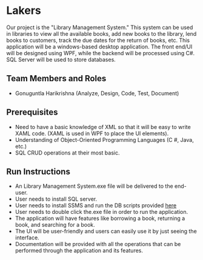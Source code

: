 # Lakers

Our project is the "Library Management System." This system can be used in libraries to view all the available books, add new books to the library, lend books to customers, track the due dates for the return of books, etc. This application will be a windows-based desktop application. The front end/UI will be designed using WPF, while the backend will be processed using C#. SQL Server will be used to store databases.

## Team Members and Roles

* Gonuguntla Harikrishna (Analyze, Design, Code, Test, Document) 

## Prerequisites

* Need to have a basic knowledge of XML so that it will be easy to write XAML code. (XAML is used in WPF to place the UI elements).
* Understanding of Object-Oriented Programming Languages (C #, Java, etc.)
* SQL CRUD operations at their most basic.

## Run Instructions
* An Library Management System.exe file will be delivered to the end-user.
* User needs to install SQL server.
* User needs to install SSMS and run the DB scripts provided [here](https://github.com/Harikrishna-GVSU/GVSU-CIS641-Lakers/blob/master/src/DB_Scripts/DDL_And_DML_For_Library_Database.sql)
* User needs to double click the.exe file in order to run the application.
* The application will have features like borrowing a book, returning a book, and searching for a book.
* The UI will be user-friendly and users can easily use it by just seeing the interface.
* Documentation will be provided with all the operations that can be performed through the application and its features.
